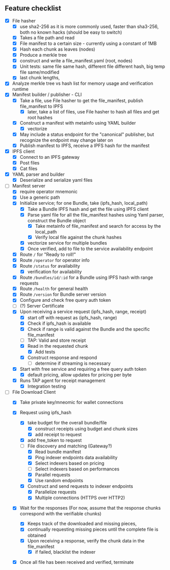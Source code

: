 
## Feature checklist

- [x] File hasher
  - [x] use sha2-256 as it is more commonly used, faster than sha3-256, both no known hacks (should be easy to switch)
  - [x] Takes a file path and read
  - [x] File manifest to a certain size - currently using a constant of 1MB
  - [X] Hash each chunk as leaves (nodes)
  - [x] Produce a merkle tree
  - [x] construct and write a file_manifest.yaml (root, nodes)
  - [x] Unit tests: same file same hash, different file different hash, big temp file same/modified
  - [x] last chunk lengths, 
- [x] Analyze merkle tree vs hash list for memory usage and verification runtime
- [x] Manifest builder / publisher - CLI
  - [x] Take a file, use File hasher to get the file_manifest, publish file_manifest to IPFS
    - [x] later, take a list of files, use File hasher to hash all files and get root hashes 
  - [x] Construct a manifest with metainfo using YAML builder
    - [x] vectorize
  - [x] May include a status endpoint for the "canonical" publisher, but recognize the endpoint may change later on
  - [x] Publish manifest to IPFS, receive a IPFS hash for the manifest
- [x] IPFS client
  - [x] Connect to an IPFS gateway
  - [x] Post files
  - [x] Cat files
- [x] YAML parser and builder
  - [x] Deserialize and serialize yaml files
- [ ] Manifest server 
  - [x] require operator mnemonic
  - [x] Use a generic path
  - [x] Initialize service; for one Bundle, take (ipfs_hash, local_path)
    - [x] Take a Bundle IPFS hash and get the file using IPFS client
    - [x] Parse yaml file for all the file_manifest hashes using Yaml parser, construct the Bundle object 
      - [x] Take metainfo of file_manifest and search for access by the local_path
      - [x] Verify local file against the chunk hashes
    - [x] vectorize service for multiple bundles
    - [x] Once verified, add to file to the service availability endpoint
  - [x] Route `/` for "Ready to roll!"
  - [x] Route `/operator` for operator info
  - [x] Route `/status` for availability
    - [x] verification for availability
  - [x] Route `/bundles/id/:id` for a Bundle using IPFS hash with range requests
  - [x] Route `/health` for general health
  - [x] Route `/version` for Bundle server version
  - [x] Configure and check free query auth token
  - [ ] (?) Server Certificate
  - [x] Upon receiving a service request (ipfs_hash, range, receipt)
    - [x] start off with request as (ipfs_hash, range)
    - [x] Check if ipfs_hash is available
    - [x] Check if range is valid against the Bundle and the specific file_manifest
    - [ ] TAP: Valid and store receipt
    - [x] Read in the requested chunk
      - [x] Add tests
    - [x] Construct response and respond
      - [ ] determine if streaming is necessary
  - [x] Start with free service and requiring a free query auth token
    - [x] default pricing, allow updates for pricing per byte
  - [x] Runs TAP agent for receipt management
    - [x] Integration testing
- [ ] File Download Client 
  - [x] Take private key/mneomic for wallet connections
  - [x] Request using ipfs_hash
    - [x] take budget for the overall bundle/file
      - [x] construct receipts using budget and chunk sizes
      - [x] add receipt to request
    - [x] add free_token to request
    - [ ] File discovery and matching (Gateway?)
      - [x] Read bundle manifest
      - [x] Ping indexer endpoints data availability
      - [x] Select indexers based on pricing 
      - [ ] Select indexers based on performances
      - [x] Parallel requests
      - [x] Use random endpoints
    - [x] Construct and send requests to indexer endpoints 
      - [x] Parallelize requests
      - [x] Multiple connections (HTTPS over HTTP2)
  - [x] Wait for the responses (For now, assume that the response chunks correspond with the verifiable chunks)
    - [x] Keeps track of the downloaded and missing pieces, 
    - [x] continually requesting missing pieces until the complete file is obtained
    - [x] Upon receiving a response, verify the chunk data in the file_manifest
      - [x] if failed, blacklist the indexer
  - [x] Once all file has been received and verified, terminate

